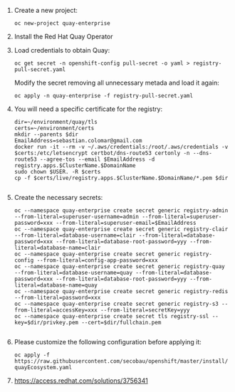1. Create a new project:

   `oc new-project quay-enterprise`
1. Install the Red Hat Quay Operator
1. Load credentials to obtain Quay:
   
   `oc get secret -n openshift-config pull-secret -o yaml > registry-pull-secret.yaml`
   
   Modify the secret removing all unnecessary metada and load it again:
   
   `oc apply -n quay-enterprise -f registry-pull-secret.yaml`
1. You will need a specific certificate for the registry:

   ```
   dir=~/environment/quay/tls
   certs=~/environment/certs
   mkdir --parents $dir
   EmailAddress=sebastian.colomar@gmail.com
   docker run -it --rm -v ~/.aws/credentials:/root/.aws/credentials -v $certs:/etc/letsencrypt certbot/dns-route53 certonly -n --dns-route53 --agree-tos --email $EmailAddress -d registry.apps.$ClusterName.$DomainName
   sudo chown $USER. -R $certs
   cp -f $certs/live/registry.apps.$ClusterName.$DomainName/*.pem $dir
   
   
   ```
1. Create the necessary secrets:

   ```
   oc --namespace quay-enterprise create secret generic registry-admin --from-literal=superuser-username=admin --from-literal=superuser-password=xxx --from-literal=superuser-email=$EmailAddress
   oc --namespace quay-enterprise create secret generic registry-clair --from-literal=database-username=clair --from-literal=database-password=xxx --from-literal=database-root-password=yyy --from-literal=database-name=clair
   oc --namespace quay-enterprise create secret generic registry-config --from-literal=config-app-password=xxx
   oc --namespace quay-enterprise create secret generic registry-quay --from-literal=database-username=quay --from-literal=database-password=xxx --from-literal=database-root-password=yyy --from-literal=database-name=quay
   oc --namespace quay-enterprise create secret generic registry-redis --from-literal=password=xxx
   oc --namespace quay-enterprise create secret generic registry-s3 --from-literal=accessKey=xxx --from-literal=secretKey=yyy
   oc --namespace quay-enterprise create secret tls registry-ssl --key=$dir/privkey.pem --cert=$dir/fullchain.pem
   
   
   ```
1. Please customize the following configuration before applying it:

   `oc apply -f https://raw.githubusercontent.com/secobau/openshift/master/install/quayEcosystem.yaml`   
1. https://access.redhat.com/solutions/3756341
